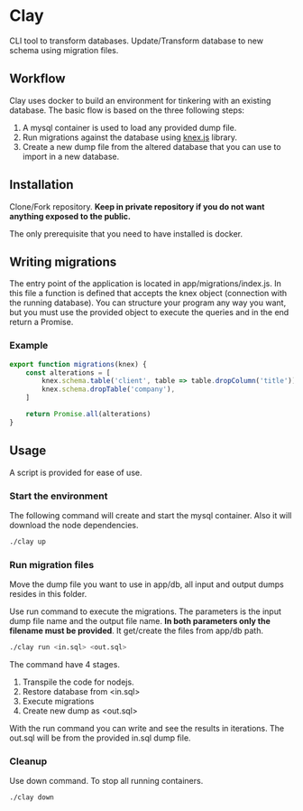 # Clay

CLI tool to transform databases. Update/Transform database to new schema using migration files.

## Workflow

Clay uses docker to build an environment for tinkering with an existing database.
The basic flow is based on the three following steps:
1. A mysql container is used to load any provided dump file.
2. Run migrations against the database using [knex.js](https://knexjs.org) library.
3. Create a new dump file from the altered database that you can use to import in a new database.

## Installation

Clone/Fork repository. __Keep in private repository if you do not want anything exposed to the public.__

The only prerequisite that you need to have installed is docker.

## Writing migrations

The entry point of the application is located in app/migrations/index.js. In this file a function is defined that accepts the knex object (connection with the running database). You can structure your program any way you want, but you must use the provided object to execute the queries and in the end return a Promise.

### Example
``` js
export function migrations(knex) {
    const alterations = [
        knex.schema.table('client', table => table.dropColumn('title')),
        knex.schema.dropTable('company'),
    ]

    return Promise.all(alterations)
}
```

## Usage

A script is provided for ease of use.

### Start the environment

The following command will create and start the mysql container. Also it will download the node dependencies.

``` bash
./clay up
```

### Run migration files

Move the dump file you want to use in app/db, all input and output dumps resides in this folder.

Use run command to execute the migrations. The parameters is the input dump file name and the output file name.
__In both parameters only the filename must be provided__. It get/create the files from app/db path.

``` bash
./clay run <in.sql> <out.sql>
```

The command have 4 stages.
1. Transpile the code for nodejs.
2. Restore database from <in.sql>
3. Execute migrations
4. Create new dump as <out.sql>


With the run command you can write and see the results in iterations. The out.sql will be from the provided in.sql dump file.

### Cleanup

Use down command. To stop all running containers.

``` bash
./clay down
```
